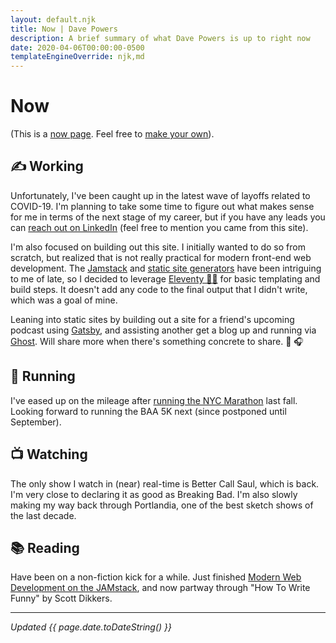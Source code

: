 ```yaml
---
layout: default.njk
title: Now | Dave Powers
description: A brief summary of what Dave Powers is up to right now
date: 2020-04-06T00:00:00-0500
templateEngineOverride: njk,md
---
```


# Now

(This is a [now page](https://nownownow.com/about). Feel free to [make your own](https://nownownow.com/about)).

## ✍️ Working

Unfortunately, I've been caught up in the latest wave of layoffs related to COVID-19. I'm planning to take some time to figure out what makes sense for me in terms of the next stage of my career, but if you have any leads you can [reach out on LinkedIn](https://www.linkedin.com/in/davejpowers/) (feel free to mention you came from this site).

I'm also focused on building out this site. I initially wanted to do so from scratch, but realized that is not really practical for modern front-end web development. The [Jamstack](https://jamstack.org/) and [static site generators](https://www.staticgen.com/) have been intriguing to me of late, so I decided to leverage [Eleventy 🎈🐀](https://www.11ty.dev/) for basic templating and build steps. It doesn't add any code to the final output that I didn't write, which was a goal of mine.

Leaning into static sites by building out a site for a friend's upcoming podcast using [Gatsby](https://www.gatsbyjs.org/), and assisting another get a blog up and running via [Ghost](https://ghost.org/). Will share more when there's something concrete to share. 📰 🎧

## 👟 Running

I've eased up on the mileage after [running the NYC Marathon](https://results.nyrr.org/event/M2019/result/12697) last fall. Looking forward to running the BAA 5K next (since postponed until September).

## 📺 Watching

The only show I watch in (near) real-time is Better Call Saul, which is back. I'm very close to declaring it as good as Breaking Bad. I'm also slowly making my way back through Portlandia, one of the best sketch shows of the last decade.

## 📚 Reading

Have been on a non-fiction kick for a while. Just finished [Modern Web Development on the JAMstack](https://www.netlify.com/oreilly-jamstack/), and now partway through "How To Write Funny" by Scott Dikkers.

---

_Updated {{ page.date.toDateString() }}_

